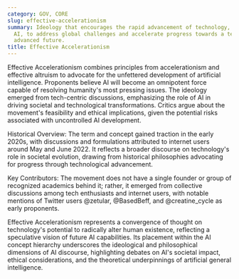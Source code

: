 ```yaml
---
category: GOV, CORE
slug: effective-accelerationism
summary: Ideology that encourages the rapid advancement of technology, especially
  AI, to address global challenges and accelerate progress towards a technologically
  advanced future.
title: Effective Accelerationism
---
```


Effective Accelerationism combines principles from accelerationism and effective altruism to advocate for the unfettered development of artificial intelligence. Proponents believe AI will become an omnipotent force capable of resolving humanity's most pressing issues. The ideology emerged from tech-centric discussions, emphasizing the role of AI in driving societal and technological transformations. Critics argue about the movement's feasibility and ethical implications, given the potential risks associated with uncontrolled AI development.

Historical Overview: The term and concept gained traction in the early 2020s, with discussions and formulations attributed to internet users around May and June 2022. It reflects a broader discourse on technology's role in societal evolution, drawing from historical philosophies advocating for progress through technological advancement.

Key Contributors: The movement does not have a single founder or group of recognized academics behind it; rather, it emerged from collective discussions among tech enthusiasts and internet users, with notable mentions of Twitter users @zetular, @BasedBeff, and @creatine_cycle as early proponents.

Effective Accelerationism represents a convergence of thought on technology's potential to radically alter human existence, reflecting a speculative vision of future AI capabilities. Its placement within the AI concept hierarchy underscores the ideological and philosophical dimensions of AI discourse, highlighting debates on AI's societal impact, ethical considerations, and the theoretical underpinnings of artificial general intelligence.